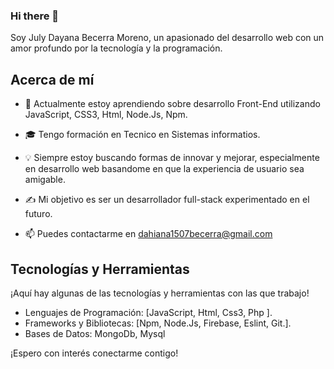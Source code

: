 ### Hi there 👋

<!--
**Dahiana-moreno/Dahiana-moreno** is a ✨ _special_ ✨ repository because its `README.md` (this file) appears on your GitHub profile.

Here are some ideas to get you started:

- 🔭 I’m currently working on ...
- 🌱 I’m currently learning ...
- 👯 I’m looking to collaborate on ...
- 🤔 I’m looking for help with ...
- 💬 Ask me about ...
- 📫 How to reach me: ...
- 😄 Pronouns: ...
- ⚡ Fun fact: ...
-->

 Soy July Dayana Becerra Moreno, un apasionado del desarrollo web con un amor profundo por la tecnología y la programación.

## Acerca de mí

- 🌱 Actualmente estoy aprendiendo sobre desarrollo Front-End utilizando JavaScript, CSS3, Html, Node.Js, Npm.
- 🎓 Tengo formación en Tecnico en Sistemas informatios.
- 💡 Siempre estoy buscando formas de innovar y mejorar, especialmente en desarrollo web basandome en que la experiencia de usuario sea amigable.
- ✍️ Mi objetivo es ser un desarrollador full-stack experimentado en el futuro.


- 📫 Puedes contactarme en dahiana1507becerra@gmail.com

## Tecnologías y Herramientas

¡Aquí hay algunas de las tecnologías y herramientas con las que trabajo!

- Lenguajes de Programación: [JavaScript, Html, Css3, Php ].
- Frameworks y Bibliotecas: [Npm, Node.Js, Firebase, Eslint, Git.].
- Bases de Datos: MongoDb, Mysql



¡Espero con interés conectarme contigo!
